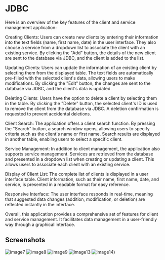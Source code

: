 
# JDBC

Here is an overview of the key features of the client and service management application:

Creating Clients:
Users can create new clients by entering their information into the text fields (name, first name, date) in the user interface. They also choose a service from a dropdown list to associate the client with an existing service. By clicking the "Add" button, the details of the new client are sent to the database via JDBC, and the client is added to the list.

Updating Clients:
Users can update the information of an existing client by selecting them from the displayed table. The text fields are automatically pre-filled with the selected client's data, allowing users to make modifications. By clicking the "Edit" button, the changes are sent to the database via JDBC, and the client's data is updated.

Deleting Clients:
Users have the option to delete a client by selecting them in the table. By clicking the "Delete" button, the selected client's ID is used to remove the client from the database via JDBC. A deletion confirmation is requested to prevent accidental deletions.

Client Search:
The application offers a client search function. By pressing the "Search" button, a search window opens, allowing users to specify criteria such as the client's name or first name. Search results are displayed in another table, enabling users to select a specific client.

Service Management:
In addition to client management, the application also supports service management. Services are retrieved from the database and presented in a dropdown list when creating or updating a client. This allows users to associate each client with an existing service.

Display of Client List:
The complete list of clients is displayed in a user interface table. Client information, such as their name, first name, date, and service, is presented in a readable format for easy reference.

Responsive Interface:
The user interface responds in real-time, meaning that suggested data changes (addition, modification, or deletion) are reflected instantly in the interface.

Overall, this application provides a comprehensive set of features for client and service management. It facilitates data management in a user-friendly way through a graphical interface.


## Screenshots

![image7](https://github.com/Boupouchi/jdbcPreparedStatement-/assets/81436882/6400351b-c411-48cd-a514-230e111063db)
![image8](https://github.com/Boupouchi/jdbcPreparedStatement-/assets/81436882/2bc694a2-d2d7-4b69-8ca9-4d9f146aff3a)
![image9](https://github.com/Boupouchi/jdbcPreparedStatement-/assets/81436882/1394752c-9f02-4f1d-80be-f1641c258eb8)
![image13](https://github.com/Boupouchi/jdbcPreparedStatement-/assets/81436882/b6da0865-b66d-482c-9f51-4dfc49a03dbd)
![image14](https://github.com/Boupouchi/jdbcPreparedStatement-/assets/81436882/369b49a6-05d4-4510-aa2f-8410b5fcf073))

